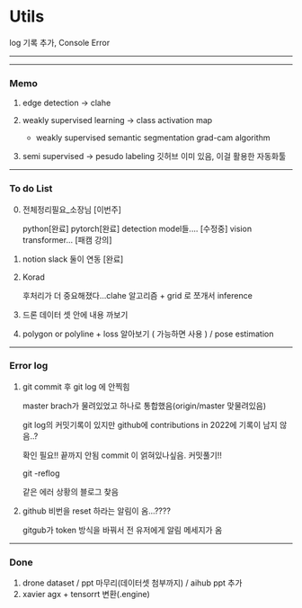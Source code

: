 # Utils


log 기록 추가, Console Error

---
---

### Memo

1. edge detection -> clahe
2. weakly supervised learning -> class activation map
    
    - weakly supervised semantic segmentation grad-cam algorithm
3. semi supervised -> pesudo labeling 깃허브 이미 있음, 이걸 활용한 자동화툴
---
### To do List

0. 전체정리필요_소장님 [이번주]

    python[완료]
    pytorch[완료]
    detection model들.... [수정중]
    vision transformer... [패캠 강의]


1. notion slack 둘이 연동 [완료]

2. Korad

    후처리가 더 중요해졌다...clahe 알고리즘 + grid 로 쪼개서 inference

3. 드론 데이터 셋 안에 내용 까보기


4. polygon or polyline + loss 알아보기 ( 가능하면 사용 ) / pose estimation
---
### Error log

1. git commit 후 git log 에 안찍힘
    
    master brach가 물려있었고 하나로 통합했음(origin/master 맞물려있음)
    
    git log의 커밋기록이 있지만 github에 contributions in 2022에 기록이 남지 않음..?

    확인 필요!! 끝까지 안됨 commit 이 얽혀있나싶음. 커밋풀기!!

    git -reflog 

    같은 에러 상황의 블로그 찾음

2. github 비번을 reset 하라는 알림이 옴...????

    gitgub가 token 방식을 바꿔서 전 유저에게 알림 메세지가 옴
---
### Done

1. drone dataset / ppt 마무리(데이터셋 첨부까지) / aihub ppt 추가
2. xavier agx + tensorrt 변환(.engine)
